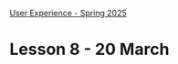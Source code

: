 [User Experience - Spring 2025](https://github.com/arturomorarioja-kea/WD_UX_F25/blob/main/README.md)

# Lesson 8 - 20 March

[--> git pull tmdb]: #
[--> feedback: explain response error handling]: #

[## First Mandatory Assignment exercise solution]: #
[- API Consumption(https://github.com/arturomorarioja/js_tmdb)]: #
[General feedback. Things to improve:]: #
[- Do never use absolute paths (e.g., `"/img"`). Use relative paths instead (e.g., `"img"` or `"./img"`)]: #
[- Try to avoid the use of `innerHTML` when injecting variable values that come from external sources (e.g., user input, an external API). Use a `<template>` and `cloneNode()` instead]: #
[- HTML5 code should not be mixed with XHTML code (e.g., it is `<img>`, not `<img />`)]: #
[- CSS custom properties (variables) must be used for all colours and fonts, and they must be used consistently: just one hardcoded colour can cause grave problems regarding code maintainability]: #
[- Do not expose your private API key in a public GitHub repo. Anyone can steal it and try to attack TMDB on your behalf]: #
[- We are using JavaScript modules, so `DOMContentLoaded` is not necessary. Modules are loaded deferredly by default, so they will start executing only after the DOM content has been loaded]: #

[## Class takeaways]: #
[Check out:]: #
[- The slide deck **Performance and Sustainability**]: #
[Code samples:]: #

[## Homework]: #

[** Food Repo **]: #
[Next week we are adding another API, this one internal, for user and favourites management. Find it here(https://github.com/arturomorarioja/food_repo_users_api_v2) and check out its endpoint and installation explanations at `README.md`]: #
